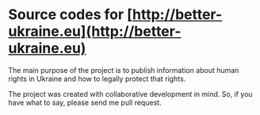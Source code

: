 # Source codes for [http://better-ukraine.eu](http://better-ukraine.eu)

The main purpose of the project is to publish information about human rights in Ukraine and how to legally protect that rights.

The project was created with collaborative development in mind. So, if you have what to say, please send me pull request.
